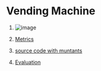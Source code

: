 #  Vending Machine

1. ![image](https://raw.githubusercontent.com/test4cc/vamos2020/master/featureModel/VendingMachine.JPG)

2. [Metrics](https://github.com/test4cc/vamos2020/blob/master/metrics/Vending.csv)
 
3. [source code with muntants](https://github.com/test4cc/vamos2020/tree/master/dataset_with_mutant/vending)
 
4. [Evaluation](https://github.com/test4cc/vamos2020/tree/master/workspace_IncLing/vending)
